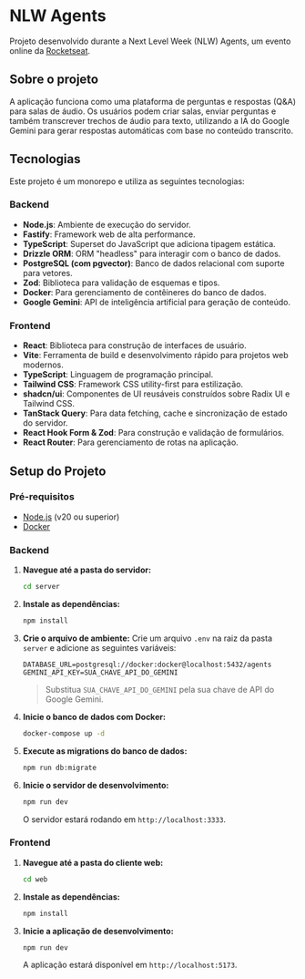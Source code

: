 # NLW Agents

Projeto desenvolvido durante a Next Level Week (NLW) Agents, um evento online da [Rocketseat](https://www.rocketseat.com.br/).

## Sobre o projeto

A aplicação funciona como uma plataforma de perguntas e respostas (Q&A) para salas de áudio. Os usuários podem criar salas, enviar perguntas e também transcrever trechos de áudio para texto, utilizando a IA do Google Gemini para gerar respostas automáticas com base no conteúdo transcrito.

## Tecnologias

Este projeto é um monorepo e utiliza as seguintes tecnologias:

### **Backend**

-   **Node.js**: Ambiente de execução do servidor.
-   **Fastify**: Framework web de alta performance.
-   **TypeScript**: Superset do JavaScript que adiciona tipagem estática.
-   **Drizzle ORM**: ORM "headless" para interagir com o banco de dados.
-   **PostgreSQL (com pgvector)**: Banco de dados relacional com suporte para vetores.
-   **Zod**: Biblioteca para validação de esquemas e tipos.
-   **Docker**: Para gerenciamento de contêineres do banco de dados.
-   **Google Gemini**: API de inteligência artificial para geração de conteúdo.

### **Frontend**

-   **React**: Biblioteca para construção de interfaces de usuário.
-   **Vite**: Ferramenta de build e desenvolvimento rápido para projetos web modernos.
-   **TypeScript**: Linguagem de programação principal.
-   **Tailwind CSS**: Framework CSS utility-first para estilização.
-   **shadcn/ui**: Componentes de UI reusáveis construídos sobre Radix UI e Tailwind CSS.
-   **TanStack Query**: Para data fetching, cache e sincronização de estado do servidor.
-   **React Hook Form & Zod**: Para construção e validação de formulários.
-   **React Router**: Para gerenciamento de rotas na aplicação.

## Setup do Projeto

### **Pré-requisitos**

-   [Node.js](https://nodejs.org/en/) (v20 ou superior)
-   [Docker](https://www.docker.com/)

### **Backend**

1.  **Navegue até a pasta do servidor:**
    ```bash
    cd server
    ```

2.  **Instale as dependências:**
    ```bash
    npm install
    ```

3.  **Crie o arquivo de ambiente:**
    Crie um arquivo `.env` na raiz da pasta `server` e adicione as seguintes variáveis:

    ```env
    DATABASE_URL=postgresql://docker:docker@localhost:5432/agents
    GEMINI_API_KEY=SUA_CHAVE_API_DO_GEMINI
    ```

    > Substitua `SUA_CHAVE_API_DO_GEMINI` pela sua chave de API do Google Gemini.

4.  **Inicie o banco de dados com Docker:**
    ```bash
    docker-compose up -d
    ```

5.  **Execute as migrations do banco de dados:**
    ```bash
    npm run db:migrate
    ```

6.  **Inicie o servidor de desenvolvimento:**
    ```bash
    npm run dev
    ```

    O servidor estará rodando em `http://localhost:3333`.

### **Frontend**

1.  **Navegue até a pasta do cliente web:**
    ```bash
    cd web
    ```

2.  **Instale as dependências:**
    ```bash
    npm install
    ```

3.  **Inicie a aplicação de desenvolvimento:**
    ```bash
    npm run dev
    ```

    A aplicação estará disponível em `http://localhost:5173`. 